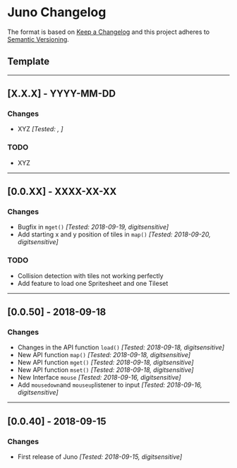 # Juno Changelog

The format is based on [Keep a Changelog](http://keepachangelog.com/en/1.0.0/)
and this project adheres to [Semantic Versioning](http://semver.org/spec/v2.0.0.html).

## Template

---

## [X.X.X] - YYYY-MM-DD

### Changes
- XYZ *[Tested: , ]*

### TODO
- XYZ

---

## [0.0.XX] - XXXX-XX-XX

### Changes
- Bugfix in `mget()` *[Tested: 2018-09-19, digitsensitive]*
- Add starting x and y position of tiles in `map()` *[Tested: 2018-09-20, digitsensitive]*

### TODO
- Collision detection with tiles not working perfectly
- Add feature to load one Spritesheet and one Tileset

---

## [0.0.50] - 2018-09-18

### Changes
- Changes in the API function `load()` *[Tested: 2018-09-18, digitsensitive]*
- New API function `map()` *[Tested: 2018-09-18, digitsensitive]*
- New API function `mget()` *[Tested: 2018-09-18, digitsensitive]*
- New API function `mset()` *[Tested: 2018-09-18, digitsensitive]*
- New Interface `mouse` *[Tested: 2018-09-16, digitsensitive]*
- Add `mousedown`and `mouseup`listener to input *[Tested: 2018-09-16, digitsensitive]*

---

## [0.0.40] - 2018-09-15

### Changes
- First release of Juno *[Tested: 2018-09-15, digitsensitive]*
